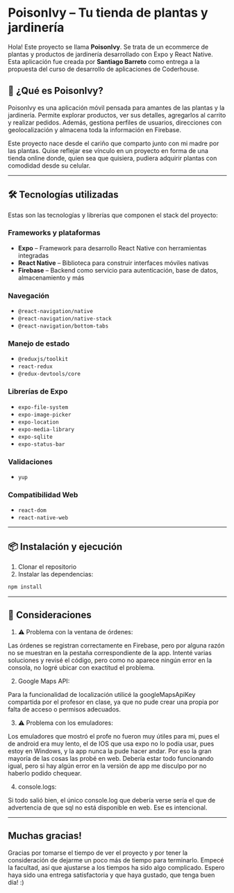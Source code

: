 # PoisonIvy – Tu tienda de plantas y jardinería

Hola! Este proyecto se llama **PoisonIvy**. Se trata de un ecommerce de plantas y productos de jardinería desarrollado con Expo y React Native. Esta aplicación fue creada por **Santiago Barreto** como entrega a la propuesta del curso de desarrollo de aplicaciones de Coderhouse.

## 🌱 ¿Qué es PoisonIvy?

PoisonIvy es una aplicación móvil pensada para amantes de las plantas y la jardinería. Permite explorar productos, ver sus detalles, agregarlos al carrito y realizar pedidos. Además, gestiona perfiles de usuarios, direcciones con geolocalización y almacena toda la información en Firebase.

Este proyecto nace desde el cariño que comparto junto con mi madre por las plantas. Quise reflejar ese vínculo en un proyecto en forma de una tienda online donde, quien sea que quisiera, pudiera adquirir plantas con comodidad desde su celular.

---

## 🛠️ Tecnologías utilizadas

Estas son las tecnologías y librerías que componen el stack del proyecto:

### Frameworks y plataformas

- **Expo** – Framework para desarrollo React Native con herramientas integradas
- **React Native** – Biblioteca para construir interfaces móviles nativas
- **Firebase** – Backend como servicio para autenticación, base de datos, almacenamiento y más

### Navegación

- `@react-navigation/native`
- `@react-navigation/native-stack`
- `@react-navigation/bottom-tabs`

### Manejo de estado

- `@reduxjs/toolkit`
- `react-redux`
- `@redux-devtools/core`

### Librerías de Expo

- `expo-file-system`
- `expo-image-picker`
- `expo-location`
- `expo-media-library`
- `expo-sqlite`
- `expo-status-bar`

### Validaciones

- `yup`

### Compatibilidad Web

- `react-dom`
- `react-native-web`

---

## 📦 Instalación y ejecución

1. Clonar el repositorio
2. Instalar las dependencias:

```bash
npm install
```

---

## 📌 Consideraciones

1. ⚠️ Problema con la ventana de órdenes:

Las órdenes se registran correctamente en Firebase, pero por alguna razón no se muestran en la pestaña correspondiente de la app. Intenté varias soluciones y revisé el código, pero como no aparece ningún error en la consola, no logré ubicar con exactitud el problema.


2. Google Maps API:

Para la funcionalidad de localización utilicé la googleMapsApiKey compartida por el profesor en clase, ya que no pude crear una propia por falta de acceso o permisos adecuados.


3. ⚠️ Problema con los emuladores:

Los emuladores que mostró el profe no fueron muy útiles para mi, pues el de android era muy lento, el de IOS que usa expo no lo podía usar, pues estoy en Windows, y la app nunca la pude hacer andar. Por eso la gran mayoría de las cosas las probé en web. Debería estar todo funcionando igual, pero si hay algún error en la versión de app me disculpo por no haberlo podido chequear.


4. console.logs:

Si todo salió bien, el único console.log que debería verse sería el que de advertencia de que sql no está disponible en web. Ese es intencional.

---

## Muchas gracias!

Gracias por tomarse el tiempo de ver el proyecto y por tener la consideración de dejarme un poco más de tiempo para terminarlo. Empecé la facultad, así que ajustarse a los tiempos ha sido algo complicado. Espero haya sido una entrega satisfactoria y que haya gustado, que tenga buen día! :)